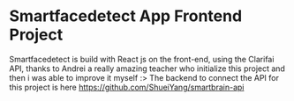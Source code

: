 # Smartfacedetect App Frontend Project

Smartfacedetect is build with React js on the front-end, using the Clarifai API, thanks to Andrei a really amazing teacher who initialize this project and then i was able to improve it myself :>  The backend to connect the API for this project is here https://github.com/ShueiYang/smartbrain-api
